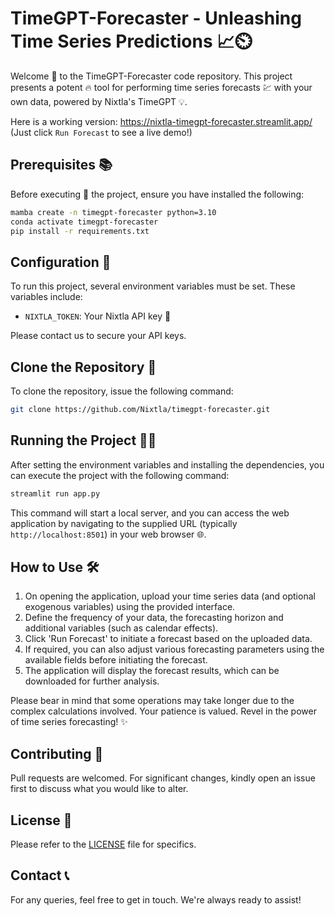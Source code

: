 # TimeGPT-Forecaster - Unleashing Time Series Predictions 📈⏲️

Welcome 🙏 to the TimeGPT-Forecaster code repository. This project presents a potent 🔥 tool for performing time series forecasts 💹 with your own data, powered by Nixtla's TimeGPT 💡.

Here is a working version: https://nixtla-timegpt-forecaster.streamlit.app/ (Just click `Run Forecast` to see a live demo!)

## Prerequisites 📚

Before executing 🏃 the project, ensure you have installed the following:

```bash
mamba create -n timegpt-forecaster python=3.10
conda activate timegpt-forecaster
pip install -r requirements.txt
```

## Configuration 🔧

To run this project, several environment variables must be set. These variables include:

- `NIXTLA_TOKEN`: Your Nixtla API key 🔑

Please contact us to secure your API keys.

## Clone the Repository 🔄

To clone the repository, issue the following command:

```bash
git clone https://github.com/Nixtla/timegpt-forecaster.git
```

## Running the Project 🏃‍♀️

After setting the environment variables and installing the dependencies, you can execute the project with the following command:

```bash
streamlit run app.py
```

This command will start a local server, and you can access the web application by navigating to the supplied URL (typically `http://localhost:8501`) in your web browser 🌐.

## How to Use 🛠️

1. On opening the application, upload your time series data (and optional exogenous variables) using the provided interface.
2. Define the frequency of your data, the forecasting horizon and additional variables (such as calendar effects).
3. Click 'Run Forecast' to initiate a forecast based on the uploaded data.
4. If required, you can also adjust various forecasting parameters using the available fields before initiating the forecast.
5. The application will display the forecast results, which can be downloaded for further analysis.

Please bear in mind that some operations may take longer due to the complex calculations involved. Your patience is valued. Revel in the power of time series forecasting! ✨

## Contributing 👥

Pull requests are welcomed. For significant changes, kindly open an issue first to discuss what you would like to alter.

## License 📃

Please refer to the [LICENSE](LICENSE.md) file for specifics.

## Contact 📞

For any queries, feel free to get in touch. We're always ready to assist!
